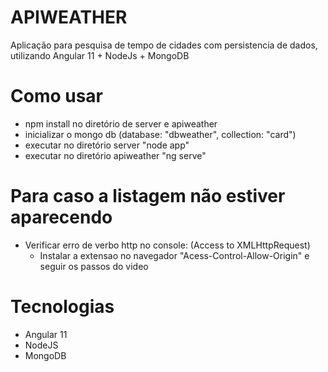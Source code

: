 # APIWEATHER
Aplicação para pesquisa de tempo de cidades com persistencia de dados, utilizando Angular 11 + NodeJs + MongoDB

# Como usar
- npm install no diretório de server e apiweather
- inicializar o mongo db (database: "dbweather", collection: "card")
- executar no diretório server "node app"
- executar no diretório apiweather "ng serve"

# Para caso a listagem não estiver aparecendo
- Verificar erro de verbo http no console: (Access to XMLHttpRequest)
	- Instalar a extensao no navegador "Acess-Control-Allow-Origin" e seguir os passos do video
	
# Tecnologias
- Angular 11
- NodeJS
- MongoDB
